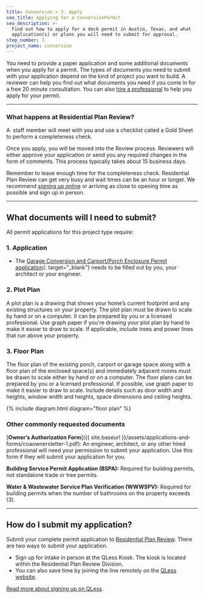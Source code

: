 ```yaml
---
title: Conversion > 3. Apply
seo_title: Applying for a ConversionPermit
seo_description: >-
  Find out how to apply for a deck permit in Austin, Texas, and what
  application(s) or plans you will need to submit for approval.
step_number: 3
project_name: conversion
---
```


You need to provide a paper application and some additional documents when you apply for a permit. The types of documents you need to submit with your application depend on the kind of project you want to build. A reviewer can help you find out what documents you need if you come in for a free 20 minute consultation. You can also [hire a professional](/residential/residential-toolkit/hiring-a-professional) to help you apply for your permit.

---

### What happens at Residential Plan Review?

A &nbsp;staff member will meet with you and use a checklist called a Gold Sheet to perform a completeness check.

Once you apply, you will be moved into the Review process. Reviewers will either approve your application or send you any required changes in the form of comments. This process typically takes about 15 business days.

Remember to leave enough time for the completeness check. Residential Plan Review can get very busy and wait times can be an hour or longer. We recommend [signing up online](https://kiosk.qless.com/kiosk/app/home/19062?queues=63813,65072,64852,64862,66812) or arriving as close to opening time as possible and sign up in person.

---

## What documents will I need to submit?

All permit applications for this project type require:

### 1. Application

* The [Garage Conversion and Carport/Porch Enclosure Permit application](http://austintexas.gov/sites/default/files/files/Development_Services/Applications/residential/garage_carportPorch_app_010918.pdf){: target="_blank"} needs to be filled out by you, your architect or your engineer.

### 2. Plot Plan

A plot plan is a drawing that shows your home’s current footprint and any existing structures on your property. The plot plan must be drawn to scale by hand or on a computer. It can be prepared by you or a licensed professional. Use graph paper if you're drawing your plot plan by hand to make it easier to draw to scale. If applicable, include trees and power lines that run above your property.

### 3. Floor Plan

The floor plan of the existing porch, carport or garage space along with a floor plan of the enclosed space(s) and immediately adjacent rooms must be drawn to scale either by hand or on a computer. The floor plans can be prepared by you or a licensed professional. If possible, use graph paper to make it easier to draw to scale. Include details such as door width and heights, window width and heights, space dimensions and ceiling heights.

{% include diagram.html diagram="floor plan" %}

### Other commonly requested documents

[**Owner’s Authorization Form**]({{ site.baseurl }}/assets/applications-and-forms/coaownersletter-1.pdf): An engineer, architect, or any other hired professional will need your permission to submit your application. Use this form if they will submit your application for you.

**Building Service Permit Application (BSPA):** Required for building permits, not standalone trade or tree permits.

**Water & Wastewater Service Plan Verification (WWWSPV):** Required for building permits when the number of bathrooms on the property exceeds (3).

---

## How do I submit my application?

Submit your complete permit application to&nbsp;[Residential Plan Review](/residential/resources/contact/#residential-plan-review). There are two ways to submit your application.

* Sign up for intake in person at the QLess Kiosk. The kiosk is located within the Residential Plan Review Division.
* You can also save time by joining the line remotely on the [QLess website](https://kiosk.qless.com/kiosk/app/home/19062?queues=63813,65072,64852,64862,66812).

[Read more about signing up on QLess](/residential/residential-toolkit/sign-up-on-qless).

## #